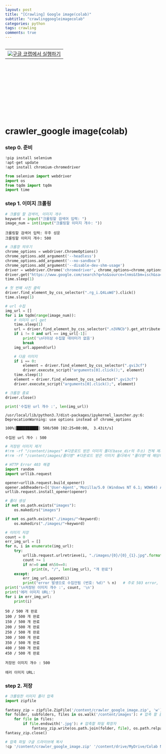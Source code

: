 ```yaml
---
layout: post
title: "[Crawling] Google image(colab)"
subtitle: "crawlinggoogleimagecolab"
categories: python
tags: crawling
comments: true
---
```


<table align="left">
  <td>
    <a target="_blank" href="https://colab.research.google.com/github/JeongJaeyoung0/crawler/blob/main/210708_crawler_google_image(colab).ipynb"><img src="https://www.tensorflow.org/images/colab_logo_32px.png" />구글 코랩에서 실행하기</a>
  </td>
</table>


```python
from google.colab import drive
drive.mount('/content/drive')
```

    Drive already mounted at /content/drive; to attempt to forcibly remount, call drive.mount("/content/drive", force_remount=True).
    

# crawler_google image(colab)

### step 0. 준비


```python
!pip install selenium
!apt-get update
!apt install chromium-chromedriver
```


```python
from selenium import webdriver
import os
from tqdm import tqdm
import time
```

### step 1. 이미지 크롤링


```python
# 크롤링 할 검색어, 이미지 개수
keyword = input("크롤링할 검색어 입력: ")
image_num = int(input("크롤링할 이미지 개수: "))
```

    크롤링할 검색어 입력: 우주 성운
    크롤링할 이미지 개수: 500
    


```python
# 크롬창 띄우기
chrome_options = webdriver.ChromeOptions()
chrome_options.add_argument('--headless')
chrome_options.add_argument('--no-sandbox')
chrome_options.add_argument('--disable-dev-shm-usage')
driver = webdriver.Chrome('chromedriver', chrome_options=chrome_options)
driver.get("https://www.google.com/search?q=%s&source=lnms&tbm=isch&sa=X&ved=2ahUKEwj_weCY6M7xAhUHhZQKHRgRDy0Q_AUoAXoECAEQAw&biw=1920&bih=937"%keyword)
time.sleep(1)

# 첫 번째 사진 클릭
driver.find_element_by_css_selector(".rg_i.Q4LuWd").click()
time.sleep(1)

# url 수집
img_url = []
for i in tqdm(range(image_num)):
    # 이미지 url get
    time.sleep(1)
    url = driver.find_element_by_css_selector(".n3VNCb").get_attribute("src")
    if i != 0 and url == img_url[-1]:
        print('\n더이상 수집할 데이터가 없음')
        break
    img_url.append(url)

    # 다음 이미지
    if i == 0:
        element = driver.find_element_by_css_selector(".gvi3cf")
        driver.execute_script("arguments[0].click();", element)
    time.sleep(1)
    element = driver.find_element_by_css_selector(".gvi3cf")
    driver.execute_script("arguments[0].click();", element)

# 크롬창 종료
driver.close()

print('수집된 url 개수 :', len(img_url))
```

    /usr/local/lib/python3.7/dist-packages/ipykernel_launcher.py:6: DeprecationWarning: use options instead of chrome_options
      
    100%|██████████| 500/500 [02:25<00:00,  3.43it/s]

    수집된 url 개수 : 500
    

    
    


```python
# 저장된 이미지 제거
#!rm -rf "/content/images" #다운로드 받은 이미지 폴더(base_dir의 주소) 전체 제거
#!rm -rf "/content/images/폴더명" #다운로드 받은 이미지 폴더에서 "폴더명"에 해당하는 폴더 전체 제거
```


```python
# HTTP Error 403 해결
import random
import urllib.request

opener=urllib.request.build_opener()
opener.addheaders=[('User-Agent','Mozilla/5.0 (Windows NT 6.1; WOW64) AppleWebKit/537.36 (KHTML, like Gecko) Chrome/36.0.1941.0 Safari/537.36')]
urllib.request.install_opener(opener)

# 폴더 생성
if not os.path.exists("images"):
    os.makedirs("images")

if not os.path.exists("./images/"+keyword):
    os.makedirs("./images/"+keyword)

# 이미지 저장
count = 0
err_img_url = []
for n, i in enumerate(img_url):
    try:
        urllib.request.urlretrieve(i, "./images/{0}/{0}_{1}.jpg".format(keyword, count))
        count += 1
        if n!=0 and n%50==0:
            print(n, "/", len(img_url), "개 완료")
    except:
        err_img_url.append(i)
        print("error 발생으로 수집안됨 (번호: %d)" % n)   # 주로 503 error, error 발생시 수동으로 이미지 저장 (  img_url[error No.]  )
print('\n저장된 이미지 개수 :', count, '\n')
print('에러 이미지 URL:')
for i in err_img_url:
    print(i)
```

    50 / 500 개 완료
    100 / 500 개 완료
    150 / 500 개 완료
    200 / 500 개 완료
    250 / 500 개 완료
    300 / 500 개 완료
    350 / 500 개 완료
    400 / 500 개 완료
    450 / 500 개 완료
    
    저장된 이미지 개수 : 500 
    
    에러 이미지 URL:
    

### step 2. 저장


```python
# 크롤링한 이미지 폴더 압축
import zipfile
 
fantasy_zip = zipfile.ZipFile('/content/crawler_google_image.zip', 'w') # 압축 후 저장 위치
for folder, subfolders, files in os.walk('/content/images'): # 압축 할 폴더
    for file in files:
        if file.endswith('.jpg'): # 압축할 파일 확장자
            fantasy_zip.write(os.path.join(folder, file), os.path.relpath(os.path.join(folder,file), '/content/images/'), compress_type = zipfile.ZIP_DEFLATED)
fantasy_zip.close()
```


```python
# 압축 파일 구글 드라이브에 복사
!cp '/content/crawler_google_image.zip' '/content/drive/MyDrive/Colab Notebooks/crawler_google_image.zip'
```
